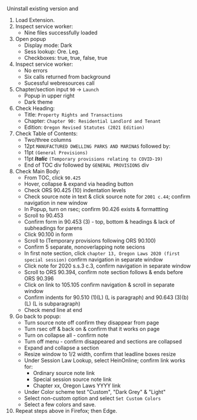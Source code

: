 Uninstall existing version and 

1. Load Extension.
1. Inspect service worker:
    * Nine files successfully loaded
1. Open popup
    * Display mode: Dark
    * Sess lookup: Ore. Leg.
    * Checkboxes: true, true, false, true
1. Inspect service worker:
    * No errors
    * Six calls returned from background
    * Sucessful webresources call
1. Chapter/section input `90` -> `Launch`
    * Popup in upper right
    * Dark theme
1. Check Heading: 
    * Title: `Property Rights and Transactions`
    * Chapter: `Chapter 90: Residential Landlord and Tenant`
    * Edition: `Oregon Revised Statutes (2021 Edition)`
1. Check Table of Contents:
    * Two/three columns
    * 12pt `MANUFACTURED DWELLING PARKS AND MARINAS` followed by:
    * 11pt `(General Provisions)`
    * 11pt ***Italic*** `(Temporary provisions relating to COVID-19)`
    * End of TOC div followed by `GENERAL PROVISIONS` div
1. Check Main Body:
    * From TOC, click `90.425`
    * Hover, collapse & expand via heading button
    * Check ORS 90.425 (10) indentation levels
    * Check source note in text & click source note for `2001 c.44`; confirm navigation in new window
    * In Popup, turn on rsec; confirm 90.426 exists & formattting
    * Scroll to 90.453
    * Confirm form in 90.453 (3) - top, bottom & headings & lack of subheadings for parens
    * Click 90.100 in form
    * Scroll to (Temporary provisions following ORS 90.100)
    * Confirm 5 separate, nonoverlapping note secions
    * In first note section, click `chapter 13, Oregon Laws 2020 (first special session)` confirm navigation in separate window
    * Click note for 2020 s.s.3 c.3, confirm navigation in separate window
    * Scroll to ORS 90.394, confirm note section follows & ends before ORS 90.396
    * Click on link to 105.105 confirm navigation & scroll in separate window
    * Confirm indents for 90.510 (1)(L) (L is paragraph) and 90.643 (3)(b)(L) (L is subparagraph)
    * Check mend line at end
1. Go back to popup:
    * Turn source note off confirm they disappear from  page
    * Turn rsec off & back on & confirm that it works on page
    * Turn on collapse all - confirm note
    * Turn off menu - confirm disappeared and sections are collapsed
    * Expand and collapse a section
    * Resize window to 1/2 width, confirm that leadline boxes resize
    * Under Session Law Lookup, select HeinOnline; confirm link works for:
        * Ordinary source note link
        * Special session source note link
        * Chapter xx, Oregon Laws YYYY link
    * Under Color scheme test "Custom", "Dark Grey" & "Light"
    * Select non-custom option and select `Set Custom Colors`
    * Select a few colors and save.
1. Repeat steps above in Firefox; then Edge.

        

    